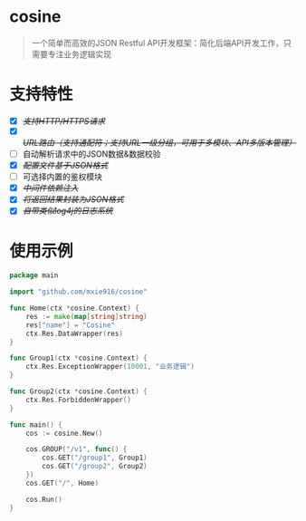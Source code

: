 # cosine
> 一个简单而高效的JSON Restful API开发框架：简化后端API开发工作，只需要专注业务逻辑实现

# 支持特性
- [x] ~~*支持HTTP/HTTPS请求*~~
- [x] ~~*URL路由（支持通配符；支持URL一级分组，可用于多模块、API多版本管理）*~~
- [ ] 自动解析请求中的JSON数据&数据校验
- [x] ~~*配置文件基于JSON格式*~~
- [ ] 可选择内置的鉴权模块
- [x] ~~*中间件依赖注入*~~
- [x] ~~*将返回结果封装为JSON格式*~~
- [x] ~~*自带类似log4j的日志系统*~~

# 使用示例
```go
package main

import "github.com/mxie916/cosine"

func Home(ctx *cosine.Context) {
	res := make(map[string]string)
	res["name"] = "Cosine"
	ctx.Res.DataWrapper(res)
}

func Group1(ctx *cosine.Context) {
	ctx.Res.ExceptionWrapper(10001, "业务逻辑")
}

func Group2(ctx *cosine.Context) {
	ctx.Res.ForbiddenWrapper()
}

func main() {
	cos := cosine.New()

	cos.GROUP("/v1", func() {
		cos.GET("/group1", Group1)
		cos.GET("/group2", Group2)
	})
	cos.GET("/", Home)

	cos.Run()
}
```
